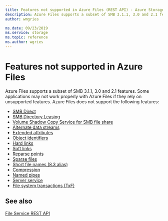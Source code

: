 ```yaml
---
title: Features not supported in Azure Files (REST API) - Azure Storage
description: Azure Files supports a subset of SMB 3.1.1, 3.0 and 2.1 features. Some applications may not work properly with Azure Files if they rely on unsupported features.
author: wmgries

ms.date: 09/23/2019
ms.service: storage
ms.topic: reference
ms.author: wgries
---
```


# Features not supported in Azure Files
Azure Files supports a subset of SMB 3.1.1, 3.0 and 2.1 features. Some applications may not work properly with Azure Files if they rely on unsupported features. Azure Files does not support the following features:
  
- [SMB Direct](https://technet.microsoft.com/library/jj134210.aspx)  
- [SMB Directory Leasing](https://technet.microsoft.com/library/hh831795.aspx)  
- [Volume Shadow Copy Service for SMB file share](https://blogs.technet.com/b/clausjor/archive/2012/06/14/vss-for-smb-file-shares.aspx)  
- [Alternate data streams](https://msdn.microsoft.com/library/windows/desktop/aa364404\(v=vs.85\).aspx)  
- [Extended attributes](https://en.wikipedia.org/wiki/Extended_file_attributes)
- [Object identifiers](https://msdn.microsoft.com/library/windows/desktop/aa363997\(v=vs.85\).aspx)  
- [Hard links](https://msdn.microsoft.com/library/windows/desktop/aa365006\(v=vs.85\).aspx)
- [Soft links](https://msdn.microsoft.com/library/windows/desktop/aa363878\(v=vs.85\).aspx)  
- [Reparse points](https://msdn.microsoft.com/library/windows/desktop/aa365503\(v=vs.85\).aspx)  
- [Sparse files](https://msdn.microsoft.com/library/windows/desktop/aa365564\(v=vs.85\).aspx)
- [Short file names (8.3 alias)](https://support.microsoft.com/kb/142982)  
- [Compression](https://msdn.microsoft.com/library/windows/desktop/aa364592\(v=vs.85\).aspx)  
- [Named pipes](https://msdn.microsoft.com/library/windows/desktop/aa365590\(v=vs.85\).aspx)  
- [Server service](https://technet.microsoft.com/library/cc958790.aspx)  
- [File system transactions (TxF)](https://msdn.microsoft.com/magazine/cc163388.aspx)
  
## See also
[File Service REST API](File-Service-REST-API.md)
